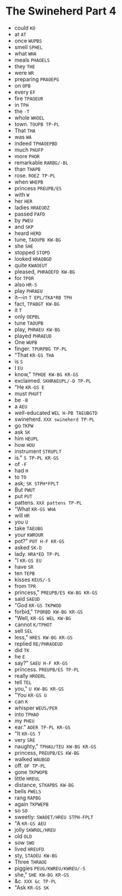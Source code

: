 # The Swineherd Part 4

* could `KO`
* at `AT`
* once `WUPBS`
* smell `SPHEL`
* what `WHA`
* meals `PHAOELS`
* they `THE`
* were `WR`
* preparing `PRAOEPG`
* on `OPB`
* every `EF`
* fire `TPAOEUR`
* in `TPH`
* the `-T`
* whole `WHOEL`
* town. `TOUPB TP-PL`
* That `THA`
* was `WA`
* indeed `TPHAOEPBD`
* much `PHUFP`
* more `PHOR`
* remarkable `RARBG/-BL`
* than `THAPB`
* rose. `ROEZ TP-PL`
* when `WHEPB`
* princess `PREUPB/ES`
* with `W`
* her `HER`
* ladies `HRAEUDZ`
* passed `PAFD`
* by `PWEU`
* and `SKP`
* heard `HERD`
* tune, `TAOUPB KW-BG`
* she `SHE`
* stopped `STOPD`
* looked `HRAOBGD`
* quite `KWAOEUT`
* pleased, `PHRAOEFD KW-BG`
* for `TPOR`
* also `HR-S`
* play `PHRAEU`
* it—in `T EPL/TKA*RB TPH`
* fact, `TPABGT KW-BG`
* it `T`
* only `OEPBL`
* tune `TAOUPB`
* play, `PHRAEU KW-BG`
* played `PHRAEUD`
* One `WUPB`
* finger. `TPURPBG TP-PL`
* "That `KR-GS THA`
* is `S`
* I `EU`
* know," `TPHOE KW-BG KR-GS`
* exclaimed. `SKHRAEUPL/-D TP-PL`
* "He `KR-GS E`
* must `PHUFT`
* be `-B`
* a `AEU`
* well-educated `WEL H-PB TAEUBGTD`
* swineherd. `XXX swineherd TP-PL`
* go `TKPW`
* ask `SK`
* him `HEUPL`
* how `HOU`
* instrument `STRUPLT`
* is." `S TP-PL KR-GS`
* of `-F`
* had `H`
* to `TO`
* ask; `SK STPH*FPLT`
* But `PWUT`
* put `PUT`
* pattens. `XXX pattens TP-PL`
* "What `KR-GS WHA`
* will `HR`
* you `U`
* take `TAEUBG`
* your `KWROUR`
* pot?" `POT H-F KR-GS`
* asked `SK-D`
* lady. `HRA*ED TP-PL`
* "I `KR-GS EU`
* have `SR`
* ten `TEPB`
* kisses `KEUS/-S`
* from `TPR`
* princess," `PREUPB/ES KW-BG KR-GS`
* said `SAEUD`
* "God `KR-GS TKPWOD`
* forbid," `TPORBD KW-BG KR-GS`
* "Well, `KR-GS WEL KW-BG`
* cannot `K/TPHOT`
* sell `SEL`
* less," `HRES KW-BG KR-GS`
* replied `RE/PHRAOEUD`
* did `TK`
* he `E`
* say?" `SAEU H-F KR-GS`
* princess. `PREUPB/ES TP-PL`
* really `HROERL`
* tell `TEL`
* you," `U KW-BG KR-GS`
* "You `KR-GS U`
* can `K`
* whisper `WEUS/PER`
* into `TPHAO`
* my `PHEU`
* ear." `AOER TP-PL KR-GS`
* "It `KR-GS T`
* very `SRE`
* naughty," `TPHAU/TEU KW-BG KR-GS`
* princess, `PREUPB/ES KW-BG`
* walked `WAUBGD`
* off. `OF TP-PL`
* gone `TKPWOPB`
* little `HREUL`
* distance, `STKAPBS KW-BG`
* bells `PWELS`
* rang `RAPBG`
* again `TKPWEPB`
* so `SO`
* sweetly: `SWAOET/HREU STPH-FPLT`
* "A `KR-GS AEU`
* jolly `SKWROL/HREU`
* old `OLD`
* sow `SWO`
* lived `HREUFD`
* sty, `STAOEU KW-BG`
* Three `THRAOE`
* piggies `PEUG/KWREU/KWREU/-S`
* she," `SHE KW-BG KR-GS`
* &c. `XXX &c TP-PL`
* "Ask `KR-GS SK`
